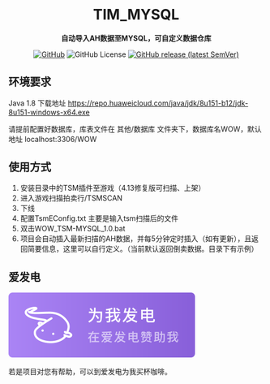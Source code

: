 <div align="center">
<h1 align="center" style="margin-top: 0">TIM_MYSQL</h1>
<p align="center">
<strong>自动导入AH数据至MYSQL，可自定义数据仓库</strong>

[![GitHub](https://img.shields.io/badge/-GitHub-181717?logo=github)](https://github.com/SIMM93/TIM_MYSQL)
![GitHub License](https://img.shields.io/github/license/SIMM93/TIM_MYSQL)
[![GitHub release (latest SemVer)](https://img.shields.io/github/v/release/SIMM93/TIM_MYSQL?color=blue&label=download&sort=semver)](https://github.com/SIMM93/TIM_MYSQL/releases/latest)




</div>



## 环境要求
Java 1.8 下载地址 https://repo.huaweicloud.com/java/jdk/8u151-b12/jdk-8u151-windows-x64.exe

请提前配置好数据库，库表文件在 其他/数据库 文件夹下，数据库名WOW，默认地址 localhost:3306/WOW 

## 使用方式
1. 安装目录中的TSM插件至游戏（4.13修复版可扫描、上架）
2. 进入游戏扫描拍卖行/TSMSCAN
3. 下线
4. 配置TsmEConfig.txt  主要是输入tsm扫描后的文件
5. 双击WOW_TSM-MYSQL_1.0.bat
6. 项目会自动插入最新扫描的AH数据，并每5分钟定时插入（如有更新），且返回简要信息，这里可以自行定义。（当前默认返回倒卖数据。目录下有示例） 

## 爱发电

<a href="https://afdian.com/a/Gazlowe" target="_blank">
  <img src="https://github.com/SIMM93/TIM_MYSQL/blob/main/support_aifadian.svg" alt="support_aifadian">
</a>

若是项目对您有帮助，可以到爱发电为我买杯咖啡。